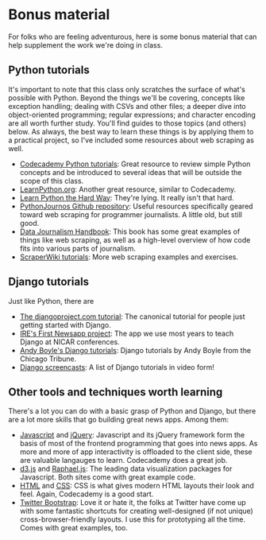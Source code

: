 # Bonus material

For folks who are feeling adventurous, here is some bonus material that can help supplement the work we're doing in class.

## Python tutorials

It's important to note that this class only scratches the surface of what's possible with Python. Beyond the things we'll be covering, concepts like exception handling; dealing with CSVs and other files; a deeper dive into object-oriented programming; regular expressions; and character encoding are all worth further study. You'll find guides to those topics (and others) below. As always, the best way to learn these things is by applying them to a practical project, so I've included some resources about web scraping as well.

- [Codecademy Python tutorials](http://www.codecademy.com/tracks/python): Great resource to review simple Python concepts and be introduced to several ideas that will be outside the scope of this class.
- [LearnPython.org](http://www.learnpython.org/): Another great resource, similar to Codecademy.
- [Learn Python the Hard Way](http://learnpythonthehardway.org/book/): They're lying. It really isn't that hard.
- [PythonJournos Github repository](https://github.com/PythonJournos/LearningPython/wiki/WebScraping): Useful resources specifically geared toward web scraping for programmer journalists. A little old, but still good.
- [Data Journalism Handbook](http://datajournalismhandbook.org/1.0): This book has some great examples of things like web scraping, as well as a high-level overview of how code fits into various parts of journalism.
- [ScraperWiki tutorials](https://scraperwiki.com/docs/python/): More web scraping examples and exercises.

## Django tutorials

Just like Python, there are 

- [The djangoproject.com tutorial](https://docs.djangoproject.com/en/1.4/intro/tutorial01/): The canonical tutorial for people just getting started with Django.
- [IRE's First Newsapp project](https://github.com/ireapps/first-news-app): The app we use most years to teach Django at NICAR conferences.
- [Andy Boyle's Django tutorials](http://www.andymboyle.com/django-tutorials/): Django tutorials by Andy Boyle from the Chicago Tribune.
- [Django screencasts](https://code.djangoproject.com/wiki/DjangoScreencasts): A list of Django tutorials in video form!

## Other tools and techniques worth learning

There's a lot you can do with a basic grasp of Python and Django, but there are a lot more skills that go building great news apps. Among them:

- [Javascript](http://www.codecademy.com/tracks/javascript) and [jQuery](http://www.codecademy.com/tracks/jquery): Javascript and its jQuery framework form the basis of most of the frontend programming that goes into news apps. As more and more of app interactivity is offloaded to the client side, these are valuable langauges to learn. Codecademy does a great job.
- [d3.js](http://d3js.org/) and [Raphael.js](http://raphaeljs.com/): The leading data visualization packages for Javascript. Both sites come with great example code.
- [HTML](http://www.codecademy.com/courses/html-one-o-one) and [CSS](http://www.codecademy.com/courses/css-coding-with-style): CSS is what gives modern HTML layouts their look and feel. Again, Codecademy is a good start.
- [Twitter Bootstrap](http://twitter.github.com/bootstrap/): Love it or hate it, the folks at Twitter have come up with some fantastic shortcuts for creating well-designed (if not unique) cross-browser-friendly layouts. I use this for prototyping all the time. Comes with great examples, too.